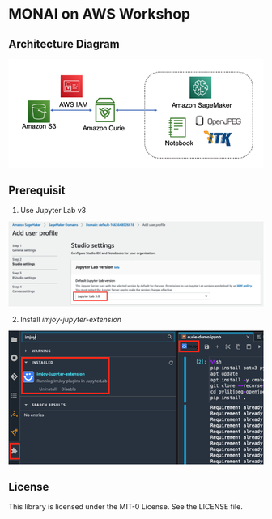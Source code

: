 # MONAI on AWS Workshop



## Architecture Diagram

![arch](Figures/arch.png)


## Prerequisit

1. Use Jupyter Lab v3

![labv3](Figures/labv3.png)


2. Install *imjoy-jupyter-extension*

![imjoy](Figures/imjoy.png)

## License

This library is licensed under the MIT-0 License. See the LICENSE file.
